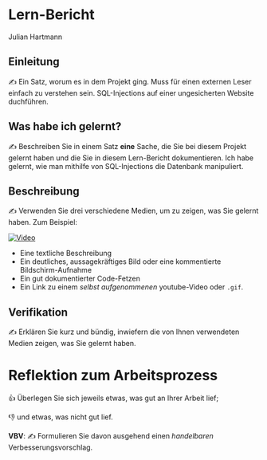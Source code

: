# Lern-Bericht
Julian Hartmann

## Einleitung

✍️ Ein Satz, worum es in dem Projekt ging. Muss für einen externen Leser einfach zu verstehen sein.
SQL-Injections auf einer ungesicherten Website duchführen.

## Was habe ich gelernt?

✍️ Beschreiben Sie in einem Satz **eine** Sache, die Sie bei diesem Projekt gelernt haben und die Sie in diesem Lern-Bericht dokumentieren.
Ich habe gelernt, wie man mithilfe von SQL-Injections die Datenbank manipuliert.

## Beschreibung

✍️ Verwenden Sie drei verschiedene Medien, um zu zeigen, was Sie gelernt haben. Zum Beispiel:

[![Video](https://img.youtube.com/vi/Cb4uzwGSE_Y/maxresdefault.jpg)](https://www.youtube.com/watch?v=jXnoFqcAkQA)

* Eine textliche Beschreibung
* Ein deutliches, aussagekräftiges Bild oder eine kommentierte Bildschirm-Aufnahme
* Ein gut dokumentierter Code-Fetzen
* Ein Link zu einem *selbst aufgenommenen* youtube-Video oder `.gif`.

## Verifikation

✍️ Erklären Sie kurz und bündig, inwiefern die von Ihnen verwendeten Medien zeigen, was Sie gelernt haben.

# Reflektion zum Arbeitsprozess

👍 Überlegen Sie sich jeweils etwas, was gut an Ihrer Arbeit lief; 

👎 und etwas, was nicht gut lief.

**VBV**: ✍️ Formulieren Sie davon ausgehend einen *handelbaren* Verbesserungsvorschlag.
